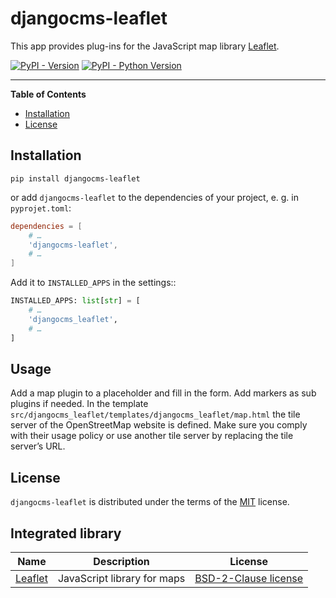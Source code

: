 # djangocms-leaflet

This app provides plug-ins for the JavaScript map library [Leaflet](https://leafletjs.com/).

[![PyPI - Version](https://img.shields.io/pypi/v/djangocms-leaflet.svg)](https://pypi.org/project/djangocms-leaflet)
[![PyPI - Python Version](https://img.shields.io/pypi/pyversions/djangocms-leaflet.svg)](https://pypi.org/project/djangocms-leaflet)

-----

**Table of Contents**

- [Installation](#installation)
- [License](#license)

## Installation

```console
pip install djangocms-leaflet
```

or add `djangocms-leaflet` to the dependencies of your project, e. g. in `pyprojet.toml`:
```toml
dependencies = [
    # …
    'djangocms-leaflet',
    # …
]
```


Add it to `INSTALLED_APPS` in the settings::

```python
INSTALLED_APPS: list[str] = [
    # …
    'djangocms_leaflet',
    # …
]
```
## Usage

Add a map plugin to a placeholder and fill in the form. Add markers as sub plugins if needed.
In the template `src/djangocms_leaflet/templates/djangocms_leaflet/map.html` the tile server
of the OpenStreetMap website is defined. Make sure you comply with their usage policy or
use another tile server by replacing the tile server’s URL.

## License

`djangocms-leaflet` is distributed under the terms of the [MIT](https://spdx.org/licenses/MIT.html) license.

## Integrated library

| Name                                                   | Description                | License                                                                       |
|--------------------------------------------------------|-----------------------------|-------------------------------------------------------------------------------|
| [Leaflet](https://leafletjs.com/)                      | JavaScript library for maps | [BSD-2-Clause license](https://github.com/Leaflet/Leaflet/blob/main/LICENSE)  |

